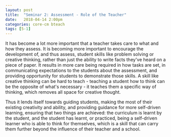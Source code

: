 ```yaml
---
layout: post
title:  "Seminar 2: Assessment - Role of the Teacher"
date:   2018-04-14 2:00pm
categories: core-cm bteach
tags: [5-1]
---
```

It has become a lot more important that a teacher takes care to what and how they assess. It is becoming more important to encourage the development of, and thus assess, student skills like problem solving or creative thinking, rather than just the ability to write facts they've heard on a piece of paper. It results in more care being required in how tasks are set, in communicating expectations to the students about the assessment, and providing opportunity for students to demonstrate those skills. A skill like creative thinking can be hard to teach - teaching a student how to think can be the opposite of what's necessary - it teaches them a specific way of thinking, which removes all space for creative thought.

Thus it lends itself towards guiding students, making the most of their existing creativity and ability, and providing guidance for more self-driven learning, ensuring that two things are achieved: the curriculum is learnt by the student, and the student has learnt, or practiced, being a self-driven learner who is able to think for themselves, which is a skill that can carry them further beyond the influence of their teacher and a school.